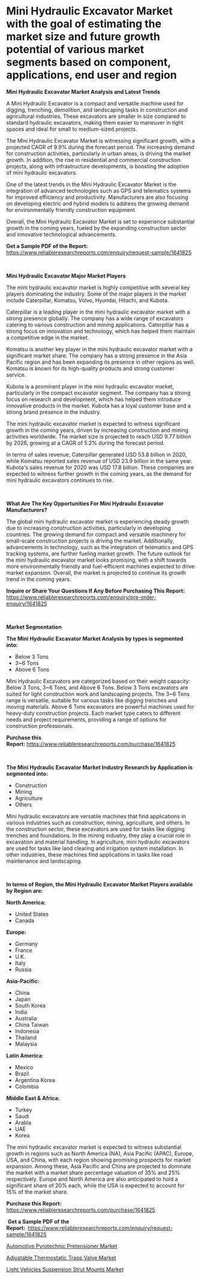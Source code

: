 <p><h1>Mini Hydraulic Excavator Market with the goal of estimating the market size and future growth potential of various market segments based on component, applications, end user and region</h1></p><p><strong>Mini Hydraulic Excavator Market Analysis and Latest Trends</strong></p>
<p><p>A Mini Hydraulic Excavator is a compact and versatile machine used for digging, trenching, demolition, and landscaping tasks in construction and agricultural industries. These excavators are smaller in size compared to standard hydraulic excavators, making them easier to maneuver in tight spaces and ideal for small to medium-sized projects.</p><p>The Mini Hydraulic Excavator Market is witnessing significant growth, with a projected CAGR of 9.9% during the forecast period. The increasing demand for construction activities, particularly in urban areas, is driving the market growth. In addition, the rise in residential and commercial construction projects, along with infrastructure developments, is boosting the adoption of mini hydraulic excavators.</p><p>One of the latest trends in the Mini Hydraulic Excavator Market is the integration of advanced technologies such as GPS and telematics systems for improved efficiency and productivity. Manufacturers are also focusing on developing electric and hybrid models to address the growing demand for environmentally friendly construction equipment.</p><p>Overall, the Mini Hydraulic Excavator Market is set to experience substantial growth in the coming years, fueled by the expanding construction sector and innovative technological advancements.</p></p>
<p><strong>Get a Sample PDF of the Report:&nbsp;</strong> <a href="https://www.reliableresearchreports.com/enquiry/request-sample/1641825">https://www.reliableresearchreports.com/enquiry/request-sample/1641825</a></p>
<p>&nbsp;</p>
<p><strong>Mini Hydraulic Excavator Major Market Players</strong></p>
<p><p>The mini hydraulic excavator market is highly competitive with several key players dominating the industry. Some of the major players in the market include Caterpillar, Komatsu, Volvo, Hyundai, Hitachi, and Kubota.</p><p>Caterpillar is a leading player in the mini hydraulic excavator market with a strong presence globally. The company has a wide range of excavators catering to various construction and mining applications. Caterpillar has a strong focus on innovation and technology, which has helped them maintain a competitive edge in the market.</p><p>Komatsu is another key player in the mini hydraulic excavator market with a significant market share. The company has a strong presence in the Asia Pacific region and has been expanding its presence in other regions as well. Komatsu is known for its high-quality products and strong customer service.</p><p>Kubota is a prominent player in the mini hydraulic excavator market, particularly in the compact excavator segment. The company has a strong focus on research and development, which has helped them introduce innovative products in the market. Kubota has a loyal customer base and a strong brand presence in the industry.</p><p>The mini hydraulic excavator market is expected to witness significant growth in the coming years, driven by increasing construction and mining activities worldwide. The market size is projected to reach USD 9.77 billion by 2026, growing at a CAGR of 5.2% during the forecast period.</p><p>In terms of sales revenue, Caterpillar generated USD 53.8 billion in 2020, while Komatsu reported sales revenue of USD 23.9 billion in the same year. Kubota's sales revenue for 2020 was USD 17.8 billion. These companies are expected to witness further growth in the coming years, as the demand for mini hydraulic excavators continues to rise.</p></p>
<p>&nbsp;</p>
<p><strong>What Are The Key Opportunities For Mini Hydraulic Excavator Manufacturers?</strong></p>
<p><p>The global mini hydraulic excavator market is experiencing steady growth due to increasing construction activities, particularly in developing countries. The growing demand for compact and versatile machinery for small-scale construction projects is driving the market. Additionally, advancements in technology, such as the integration of telematics and GPS tracking systems, are further fueling market growth. The future outlook for the mini hydraulic excavator market looks promising, with a shift towards more environmentally friendly and fuel-efficient machines expected to drive market expansion. Overall, the market is projected to continue its growth trend in the coming years.</p></p>
<p><strong>Inquire or Share Your Questions If Any Before Purchasing This Report:</strong> <a href="https://www.reliableresearchreports.com/enquiry/pre-order-enquiry/1641825">https://www.reliableresearchreports.com/enquiry/pre-order-enquiry/1641825</a></p>
<p>&nbsp;</p>
<p><strong>Market Segmentation</strong></p>
<p><strong>The Mini Hydraulic Excavator Market Analysis by types is segmented into:</strong></p>
<p><ul><li>Below 3 Tons</li><li>3~6 Tons</li><li>Above 6 Tons</li></ul></p>
<p><p>Mini Hydraulic Excavators are categorized based on their weight capacity: Below 3 Tons, 3~6 Tons, and Above 6 Tons. Below 3 Tons excavators are suited for light construction work and landscaping projects. The 3~6 Tons range is versatile, suitable for various tasks like digging trenches and moving materials. Above 6 Tons excavators are powerful machines used for heavy-duty construction projects. Each market type caters to different needs and project requirements, providing a range of options for construction professionals.</p></p>
<p><strong>Purchase this Report:&nbsp;</strong><a href="https://www.reliableresearchreports.com/purchase/1641825">https://www.reliableresearchreports.com/purchase/1641825</a></p>
<p>&nbsp;</p>
<p><strong>The Mini Hydraulic Excavator Market Industry Research by Application is segmented into:</strong></p>
<p><ul><li>Construction</li><li>Mining</li><li>Agriculture</li><li>Others</li></ul></p>
<p><p>Mini hydraulic excavators are versatile machines that find applications in various industries such as construction, mining, agriculture, and others. In the construction sector, these excavators are used for tasks like digging trenches and foundations. In the mining industry, they play a crucial role in excavation and material handling. In agriculture, mini hydraulic excavators are used for tasks like land clearing and irrigation system installation. In other industries, these machines find applications in tasks like road maintenance and landscaping.</p></p>
<p>&nbsp;</p>
<p><strong>In terms of Region, the Mini Hydraulic Excavator Market Players available by Region are:</strong></p>
<p>
    <p> <strong> North America: </strong>
        <ul>
            <li>United States</li>
            <li>Canada</li>
        </ul>
        </p> 
    <p> <strong> Europe: </strong>
        <ul>
            <li>Germany</li>
            <li>France</li>
            <li>U.K.</li>
            <li>Italy</li>
            <li>Russia</li>
        </ul>
        </p> 
    <p> <strong> Asia-Pacific: </strong>
        <ul>
            <li>China</li>
            <li>Japan</li>
            <li>South Korea</li>
            <li>India</li>
            <li>Australia</li>
            <li>China Taiwan</li>
            <li>Indonesia</li>
            <li>Thailand</li>
            <li>Malaysia</li>
        </ul>
        </p> 
    <p> <strong> Latin America: </strong>
        <ul>
            <li>Mexico</li>
            <li>Brazil</li>
            <li>Argentina Korea</li>
            <li>Colombia</li>
        </ul>
        </p> 
    <p> <strong> Middle East & Africa: </strong>
        <ul>
            <li>Turkey</li>
            <li>Saudi</li>
            <li>Arabia</li>
            <li>UAE</li>
            <li>Korea</li>
        </ul>
    </p>
    </p>
<p><p>The mini hydraulic excavator market is expected to witness substantial growth in regions such as North America (NA), Asia Pacific (APAC), Europe, USA, and China, with each region showing promising prospects for market expansion. Among these, Asia Pacific and China are projected to dominate the market with a market share percentage valuation of 35% and 25% respectively. Europe and North America are also anticipated to hold a significant share of 20% each, while the USA is expected to account for 15% of the market share.</p></p>
<p><strong>Purchase this Report: </strong><a href="https://www.reliableresearchreports.com/purchase/1641825">https://www.reliableresearchreports.com/purchase/1641825</a></p>
<p>&nbsp;<strong>Get a Sample PDF of the Report:&nbsp;&nbsp;</strong><a href="https://www.reliableresearchreports.com/enquiry/request-sample/1641825">https://www.reliableresearchreports.com/enquiry/request-sample/1641825</a></p>
<p><strong></strong></p>
<p><p><a href="https://view.publitas.com/reportprime-1/automotive-pyrotechnic-pretensioner-market-analysis-and-market-size-global-industry-overview-market-segmentation-and-forecast-2023-to-2030/">Automotive Pyrotechnic Pretensioner Market</a></p><p><a href="https://view.publitas.com/reportprime-1/adjustable-thermostatic-traps-valve-market-research-report-the-key-to-successful-business-strategy-forecasted-for-period-from-2023-2030/">Adjustable Thermostatic Traps Valve Market</a></p><p><a href="https://view.publitas.com/reportprime-1/light-vehicles-suspension-strut-mounts-market-size-evaluating-its-market-trends-growth-and-projections-2023-2030/">Light Vehicles Suspension Strut Mounts Market</a></p></p>